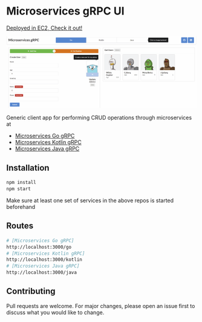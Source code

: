 # Microservices gRPC UI

[Deployed in EC2, Check it out!](http://ec2-18-192-156-217.eu-central-1.compute.amazonaws.com/)

![](./ui.gif)


Generic client app for performing CRUD operations through microservices at

- [Microservices Go gRPC](https://github.com/uid4oe/microservices-go-grpc/)
- [Microservices Kotlin gRPC](https://github.com/uid4oe/microservices-kotlin-grpc/)
- [Microservices Java gRPC](https://github.com/uid4oe/microservices-java-grpc/)

## Installation
```bash
npm install
npm start
```
Make sure at least one set of services in the above repos is started beforehand

## Routes
```bash
# [Microservices Go gRPC]
http://localhost:3000/go
# [Microservices Kotlin gRPC]
http://localhost:3000/kotlin
# [Microservices Java gRPC]
http://localhost:3000/java
```


## Contributing
Pull requests are welcome. For major changes, please open an issue first to discuss what you would like to change.
